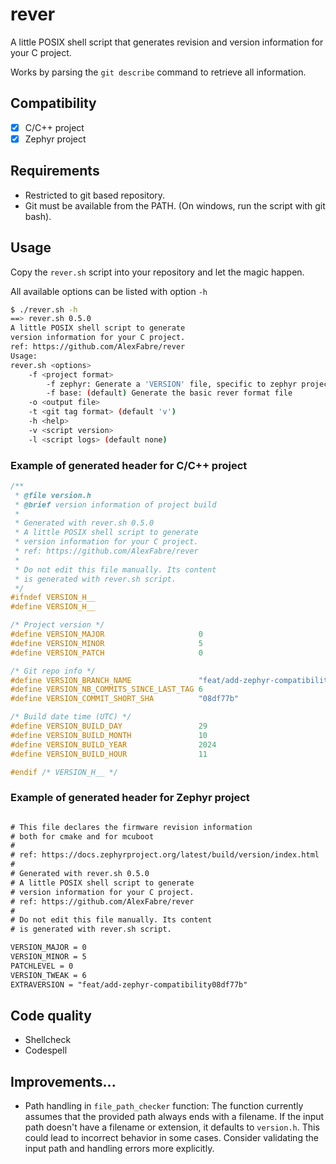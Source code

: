 # rever

A little POSIX shell script that generates revision and version information for your C project.

Works by parsing the `git describe` command to retrieve all information.

## Compatibility

- [x] C/C++ project
- [x] Zephyr project

## Requirements

- Restricted to git based repository.
- Git must be available from the PATH. (On windows, run the script with git bash).

## Usage

Copy the `rever.sh` script into your repository and let the magic happen.

All available options can be listed with option `-h`

~~~sh
$ ./rever.sh -h
==> rever.sh 0.5.0
A little POSIX shell script to generate
version information for your C project.
ref: https://github.com/AlexFabre/rever
Usage:
rever.sh <options>
    -f <project format>
        -f zephyr: Generate a 'VERSION' file, specific to zephyr projects
        -f base: (default) Generate the basic rever format file
    -o <output file>
    -t <git tag format> (default 'v')
    -h <help>
    -v <script version>
    -l <script logs> (default none)
~~~

### Example of generated header for C/C++ project

~~~c
/**
 * @file version.h
 * @brief version information of project build
 *
 * Generated with rever.sh 0.5.0
 * A little POSIX shell script to generate
 * version information for your C project.
 * ref: https://github.com/AlexFabre/rever
 *
 * Do not edit this file manually. Its content
 * is generated with rever.sh script.
 */
#ifndef VERSION_H__
#define VERSION_H__

/* Project version */
#define VERSION_MAJOR                     0
#define VERSION_MINOR                     5
#define VERSION_PATCH                     0

/* Git repo info */
#define VERSION_BRANCH_NAME               "feat/add-zephyr-compatibility"
#define VERSION_NB_COMMITS_SINCE_LAST_TAG 6
#define VERSION_COMMIT_SHORT_SHA          "08df77b"

/* Build date time (UTC) */
#define VERSION_BUILD_DAY                 29
#define VERSION_BUILD_MONTH               10
#define VERSION_BUILD_YEAR                2024
#define VERSION_BUILD_HOUR                11

#endif /* VERSION_H__ */

~~~

### Example of generated header for Zephyr project

~~~txt

# This file declares the firmware revision information
# both for cmake and for mcuboot
#
# ref: https://docs.zephyrproject.org/latest/build/version/index.html
#
# Generated with rever.sh 0.5.0
# A little POSIX shell script to generate
# version information for your C project.
# ref: https://github.com/AlexFabre/rever
#
# Do not edit this file manually. Its content
# is generated with rever.sh script.

VERSION_MAJOR = 0
VERSION_MINOR = 5
PATCHLEVEL = 0
VERSION_TWEAK = 6
EXTRAVERSION = "feat/add-zephyr-compatibility08df77b"

~~~

## Code quality
- Shellcheck
- Codespell

## Improvements...

* Path handling in `file_path_checker` function: The function currently assumes that the provided path always ends with a filename. If the input path doesn't have a filename or extension, it defaults to `version.h`. This could lead to incorrect behavior in some cases. Consider validating the input path and handling errors more explicitly.
